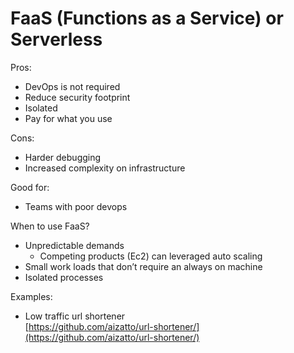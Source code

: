 # FaaS (Functions as a Service) or Serverless

Pros:

* DevOps is not required
* Reduce security footprint
* Isolated
* Pay for what you use

Cons:

* Harder debugging
* Increased complexity on infrastructure

Good for:

* Teams with poor devops

When to use FaaS?

* Unpredictable demands
  * Competing products (Ec2) can leveraged auto scaling
* Small work loads that don’t require an always on machine
* Isolated processes

Examples:

* Low traffic url shortener\
  [https://github.com/aizatto/url-shortener/](https://github.com/aizatto/url-shortener/)
